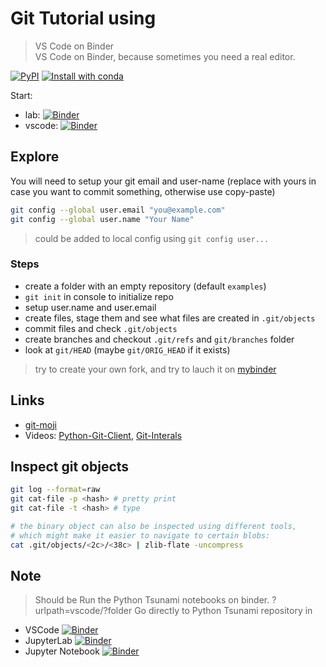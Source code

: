 # Git Tutorial using

> VS Code on Binder  
> VS Code on Binder, because sometimes you need a real editor.  

[![PyPI](https://img.shields.io/pypi/v/jupyter-vscode-proxy)](https://pypi.org/project/jupyter-vscode-proxy/)
[![Install with conda](https://anaconda.org/conda-forge/jupyter-vscode-proxy/badges/installer/conda.svg)](https://github.com/conda-forge/jupyter-vscode-proxy-feedstock)

Start:
 - lab: [![Binder](https://mybinder.org/badge_logo.svg)](https://mybinder.org/v2/gh/RasmussenLab/git-tutorial/master?urlpath=lab)
 - vscode: [![Binder](https://mybinder.org/badge_logo.svg)](https://mybinder.org/v2/gh/RasmussenLab/git-tutorial/master?urlpath=vscode?folder=/home/jovyan/examples)


## Explore

You will need to setup your git email and user-name
(replace with yours in case you want to commit something, otherwise use copy-paste)

```bash
git config --global user.email "you@example.com"
git config --global user.name "Your Name"
``` 
> could be added to local config using `git config user...`

### Steps

- create a folder with an empty repository (default `examples`)
- `git init` in console to initialize repo
- setup user.name and user.email
- create files, stage them and see what files are created in `.git/objects`
- commit files and check `.git/objects`
- create branches and checkout `.git/refs` and `git/branches` folder
- look at `git/HEAD` (maybe `git/ORIG_HEAD` if it exists)

> try to create your own fork, and try to lauch it on [mybinder](https://mybinder.org/)

## Links

- [git-moji](https://gitmoji.dev/)
- Videos: [Python-Git-Client](https://www.youtube.com/watch?v=xvzo_nV9PjU), [Git-Interals](https://www.youtube.com/watch?v=MYP56QJpDr4)

## Inspect git objects

```bash
git log --format=raw
git cat-file -p <hash> # pretty print
git cat-file -t <hash> # type

# the binary object can also be inspected using different tools,
# which might make it easier to navigate to certain blobs:
cat .git/objects/<2c>/<38c> | zlib-flate -uncompress
```

## Note

> Should be Run the Python Tsunami notebooks on binder.
?urlpath=vscode/?folder
Go directly to Python Tsunami repository in
 - VSCode [![Binder](https://mybinder.org/badge_logo.svg)](https://mybinder.org/v2/gh/RasmussenLab/git-tutorial/master?urlpath=vscode/?folder=/home/jovyan/PythonTsunami)
 - JupyterLab [![Binder](https://mybinder.org/badge_logo.svg)](https://mybinder.org/v2/gh/RasmussenLab/git-tutorial/master?urlpath=lab/tree/PythonTsunami)
 - Jupyter Notebook [![Binder](https://mybinder.org/badge_logo.svg)](https://mybinder.org/v2/gh/RasmussenLab/git-tutorial/master?urlpath=tree/PythonTsunami)
